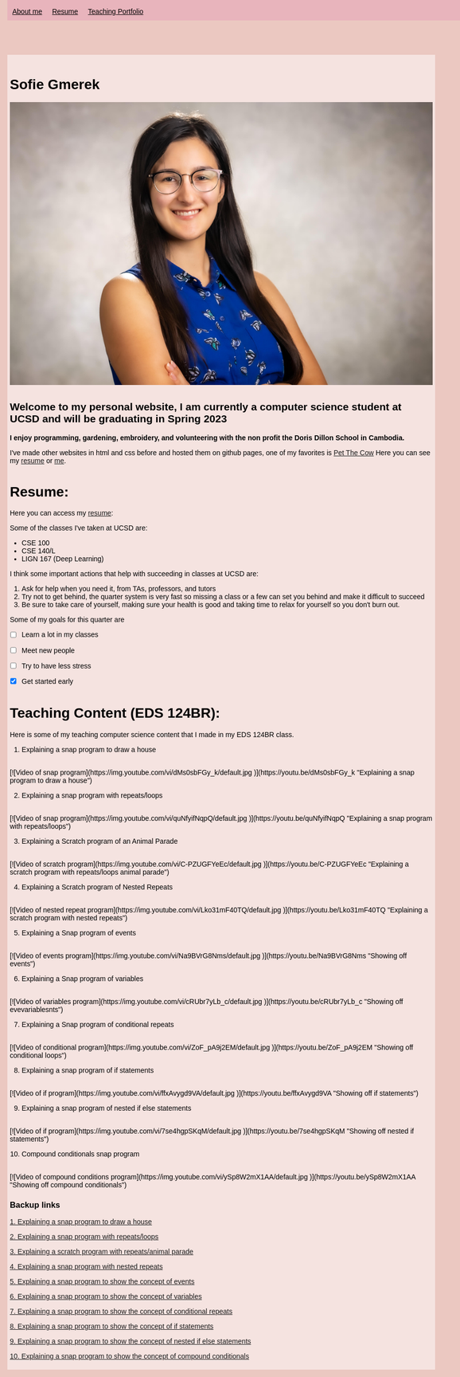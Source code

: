 <style>
body, html{
    background-color: #EBC8c1;
    font-family: Tahoma, sans-serif;
    color: black;
    scroll-behavior: smooth;
    margin-top: 20px;
    margin: auto;
    justify-content: center;
    max-width: 960px;
    margin-top: 30px;
}

.main{
    background-color: #F5E3E0;
    margin-top: 0px;
    padding:5px

}


.nav ul{    
 justify-content: center;

  background-color: #e8b4bc;;
  list-style-type: none;
  margin: 0px;
  margin-bottom:10px;
  padding: 0;
  overflow: hidden;
  color: black;
  position: fixed;
  width: 950px;
  top: 0; /* Position the navbar at the top of the page */
}

.nav li{
   display: inline;
   float: left;
  color: black;
  margin-top: 5px;
}

.nav a{
  display: block;
  padding: 10px;
  color: black;

}

.nav li a:hover {
  background-color:  #D282A6;
}



 </style>

<div class="nav">
<ul >
  <li><a href="#headshot">About me</a></li>
  <li ><a href="#resume">Resume</a></li>
  <li><a href="#teaching">Teaching Portfolio</a></li>
</ul>
</div>


<div class="main" markdown="1">

# Sofie Gmerek


<a name="headshot"></a>![my_headshot](headshot1.jpeg) 
## Welcome to my personal website, I am currently a computer science student at UCSD and will be graduating in Spring 2023

**I enjoy programming, gardening, embroidery, and volunteering with the non profit the Doris Dillon School in Cambodia.**


I've made other websites in html and css before and hosted them on github pages, one of my favorites is [Pet The Cow](https://petthecow.com/)
Here you can see my [resume](#resume) or [me](#headshot).



# <a name="resume"></a> Resume:
Here you can access my [resume](resume.png):


Some of the classes I've taken at UCSD are: 
- CSE 100 
- CSE 140/L 
- LIGN 167 (Deep Learning)

I think some important actions that help with succeeding in classes at UCSD are:
1. Ask for help when you need it, from TAs, professors, and tutors
2. Try not to get behind, the quarter system is very fast so missing a class or a few can set you behind and make it difficult to succeed
3. Be sure to take care of yourself, making sure your health is good and taking time to relax for yourself so you don't burn out.

Some of my goals for this quarter are
- [ ] Learn a lot in my classes
- [ ] Meet new people
- [ ] Try to have less stress
- [X] Get started early


# <a name="teaching"></a> Teaching Content (EDS 124BR):

Here is some of my teaching computer science content that I made in my EDS 124BR class.


1. Explaining a snap program to draw a house 
<br>
[![Video of snap program](https://img.youtube.com/vi/dMs0sbFGy_k/default.jpg
)](https://youtu.be/dMs0sbFGy_k "Explaining a snap program to draw a house")

2. Explaining a snap program with repeats/loops
<br>
[![Video of snap program](https://img.youtube.com/vi/quNfyifNqpQ/default.jpg
)](https://youtu.be/quNfyifNqpQ "Explaining a snap program with repeats/loops")

3. Explaining a Scratch program of an Animal Parade 
<br>
[![Video of scratch program](https://img.youtube.com/vi/C-PZUGFYeEc/default.jpg
)](https://youtu.be/C-PZUGFYeEc "Explaining a scratch program with repeats/loops animal parade")

4. Explaining a Scratch program of Nested Repeats
<br>
[![Video of nested repeat program](https://img.youtube.com/vi/Lko31mF40TQ/default.jpg
)](https://youtu.be/Lko31mF40TQ "Explaining a scratch program with nested repeats")

5. Explaining a Snap program of events
<br>
[![Video of events program](https://img.youtube.com/vi/Na9BVrG8Nms/default.jpg
)](https://youtu.be/Na9BVrG8Nms "Showing off events")

6. Explaining a Snap program of variables
<br>
[![Video of variables program](https://img.youtube.com/vi/cRUbr7yLb_c/default.jpg
)](https://youtu.be/cRUbr7yLb_c "Showing off evevariablesnts")

7. Explaining a Snap program of conditional repeats
<br>
[![Video of conditional program](https://img.youtube.com/vi/ZoF_pA9j2EM/default.jpg
)](https://youtu.be/ZoF_pA9j2EM "Showing off conditional loops")

8. Explaining a snap program of if statements
<br>
[![Video of if program](https://img.youtube.com/vi/ffxAvygd9VA/default.jpg
)](https://youtu.be/ffxAvygd9VA "Showing off if statements")

9. Explaining a snap program of nested if else statements
<br>
[![Video of if program](https://img.youtube.com/vi/7se4hgpSKqM/default.jpg
)](https://youtu.be/7se4hgpSKqM "Showing off nested if statements")

10. Compound conditionals snap program 
<br>
[![Video of compound conditions program](https://img.youtube.com/vi/ySp8W2mX1AA/default.jpg
)](https://youtu.be/ySp8W2mX1AA  "Showing off compound conditionals")


### Backup links
[1. Explaining a snap program to draw a house ](https://youtu.be/dMs0sbFGy_k)


[2. Explaining a snap program with repeats/loops](https://youtu.be/quNfyifNqpQ)

[3. Explaining a scratch program with repeats/animal parade](https://youtu.be/C-PZUGFYeEc)

[4. Explaining a snap program with nested repeats](https://youtu.be/Lko31mF40TQ )

[5. Explaining a snap program to show the concept of events](https://youtu.be/Na9BVrG8Nms)

[6. Explaining a snap program to show the concept of variables](https://youtu.be/cRUbr7yLb_c)

[7. Explaining a snap program to show the concept of conditional repeats](https://youtu.be/ZoF_pA9j2EM)

[8. Explaining a snap program to show the concept of if statements](https://youtu.be/ffxAvygd9VA)

[9. Explaining a snap program to show the concept of nested if else statements](https://youtu.be/7se4hgpSKqM)

[10. Explaining a snap program to show the concept of compound conditionals](https://youtu.be/ySp8W2mX1AA)


</div>
